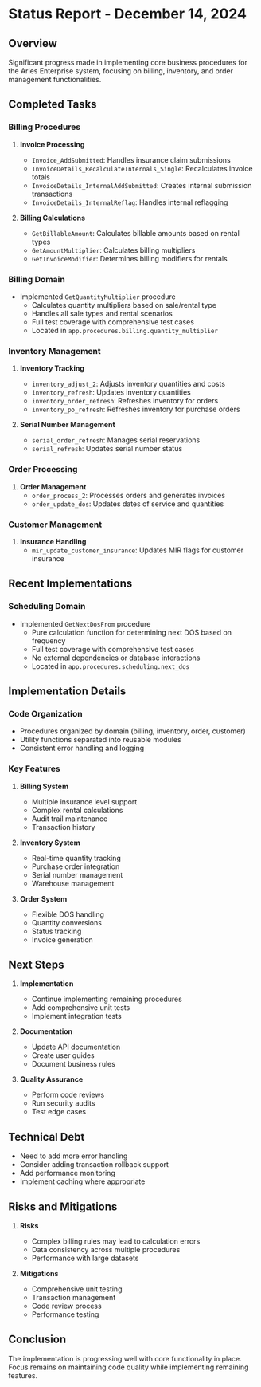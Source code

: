 # Status Report - December 14, 2024

## Overview
Significant progress made in implementing core business procedures for the Aries Enterprise system, focusing on billing, inventory, and order management functionalities.

## Completed Tasks

### Billing Procedures
1. **Invoice Processing**
   - `Invoice_AddSubmitted`: Handles insurance claim submissions
   - `InvoiceDetails_RecalculateInternals_Single`: Recalculates invoice totals
   - `InvoiceDetails_InternalAddSubmitted`: Creates internal submission transactions
   - `InvoiceDetails_InternalReflag`: Handles internal reflagging

2. **Billing Calculations**
   - `GetBillableAmount`: Calculates billable amounts based on rental types
   - `GetAmountMultiplier`: Calculates billing multipliers
   - `GetInvoiceModifier`: Determines billing modifiers for rentals

### Billing Domain
- Implemented `GetQuantityMultiplier` procedure
  - Calculates quantity multipliers based on sale/rental type
  - Handles all sale types and rental scenarios
  - Full test coverage with comprehensive test cases
  - Located in `app.procedures.billing.quantity_multiplier`

### Inventory Management
1. **Inventory Tracking**
   - `inventory_adjust_2`: Adjusts inventory quantities and costs
   - `inventory_refresh`: Updates inventory quantities
   - `inventory_order_refresh`: Refreshes inventory for orders
   - `inventory_po_refresh`: Refreshes inventory for purchase orders

2. **Serial Number Management**
   - `serial_order_refresh`: Manages serial reservations
   - `serial_refresh`: Updates serial number status

### Order Processing
1. **Order Management**
   - `order_process_2`: Processes orders and generates invoices
   - `order_update_dos`: Updates dates of service and quantities

### Customer Management
1. **Insurance Handling**
   - `mir_update_customer_insurance`: Updates MIR flags for customer insurance

## Recent Implementations

### Scheduling Domain
- Implemented `GetNextDosFrom` procedure
  - Pure calculation function for determining next DOS based on frequency
  - Full test coverage with comprehensive test cases
  - No external dependencies or database interactions
  - Located in `app.procedures.scheduling.next_dos`

## Implementation Details

### Code Organization
- Procedures organized by domain (billing, inventory, order, customer)
- Utility functions separated into reusable modules
- Consistent error handling and logging

### Key Features
1. **Billing System**
   - Multiple insurance level support
   - Complex rental calculations
   - Audit trail maintenance
   - Transaction history

2. **Inventory System**
   - Real-time quantity tracking
   - Purchase order integration
   - Serial number management
   - Warehouse management

3. **Order System**
   - Flexible DOS handling
   - Quantity conversions
   - Status tracking
   - Invoice generation

## Next Steps
1. **Implementation**
   - Continue implementing remaining procedures
   - Add comprehensive unit tests
   - Implement integration tests

2. **Documentation**
   - Update API documentation
   - Create user guides
   - Document business rules

3. **Quality Assurance**
   - Perform code reviews
   - Run security audits
   - Test edge cases

## Technical Debt
- Need to add more error handling
- Consider adding transaction rollback support
- Add performance monitoring
- Implement caching where appropriate

## Risks and Mitigations
1. **Risks**
   - Complex billing rules may lead to calculation errors
   - Data consistency across multiple procedures
   - Performance with large datasets

2. **Mitigations**
   - Comprehensive unit testing
   - Transaction management
   - Code review process
   - Performance testing

## Conclusion
The implementation is progressing well with core functionality in place. Focus remains on maintaining code quality while implementing remaining features.
